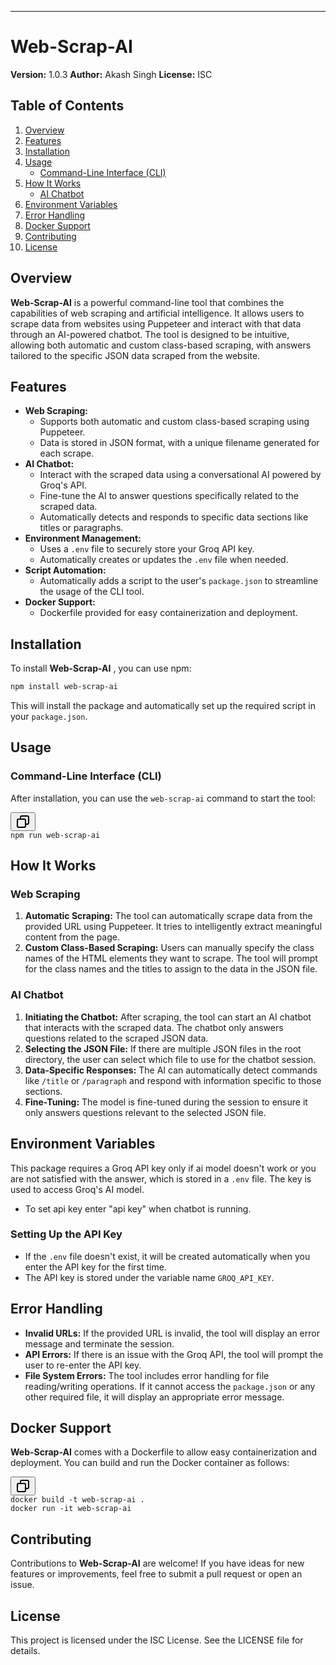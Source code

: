 ---
# Web-Scrap-AI

**Version:** 1.0.3
**Author:** Akash Singh
**License:** ISC

## Table of Contents

1. [Overview](#overview)
2. [Features](#features)
3. [Installation](#installation)
4. [Usage](#usage)
   * [Command-Line Interface (CLI)](#command-line-interface-cli)
5. [How It Works](#how-it-works)
   * [AI Chatbot](#ai-chatbot)
6. [Environment Variables](#environment-variables)
7. [Error Handling](#error-handling)
8. [Docker Support](#docker-support)
9. [Contributing](#contributing)
10. [License](#license)

## Overview

**Web-Scrap-AI** is a powerful command-line tool that combines the capabilities of web scraping and artificial intelligence. It allows users to scrape data from websites using Puppeteer and interact with that data through an AI-powered chatbot. The tool is designed to be intuitive, allowing both automatic and custom class-based scraping, with answers tailored to the specific JSON data scraped from the website.

## Features

* **Web Scraping:**
  * Supports both automatic and custom class-based scraping using Puppeteer.
  * Data is stored in JSON format, with a unique filename generated for each scrape.
* **AI Chatbot:**
  * Interact with the scraped data using a conversational AI powered by Groq's API.
  * Fine-tune the AI to answer questions specifically related to the scraped data.
  * Automatically detects and responds to specific data sections like titles or paragraphs.
* **Environment Management:**
  * Uses a `.env` file to securely store your Groq API key.
  * Automatically creates or updates the `.env` file when needed.
* **Script Automation:**
  * Automatically adds a script to the user's `package.json` to streamline the usage of the CLI tool.
* **Docker Support:**
  * Dockerfile provided for easy containerization and deployment.

## Installation

To install  **Web-Scrap-AI** , you can use npm:

```bash
npm install web-scrap-ai
```
This will install the package and automatically set up the required script in your `package.json`.

## Usage

### Command-Line Interface (CLI)

After installation, you can use the `web-scrap-ai` command to start the tool:

<pre><div class="dark bg-gray-950 rounded-md border-[0.5px] border-token-border-medium"><div class="flex items-center relative text-token-text-secondary bg-token-main-surface-secondary px-4 py-2 text-xs font-sans justify-between rounded-t-md"><span></span><div class="flex items-center"><span class="" data-state="closed"><button class="flex gap-1 items-center"><svg xmlns="http://www.w3.org/2000/svg" width="24" height="24" fill="none" viewBox="0 0 24 24" class="icon-sm"><path fill="currentColor" fill-rule="evenodd" d="M7 5a3 3 0 0 1 3-3h9a3 3 0 0 1 3 3v9a3 3 0 0 1-3 3h-2v2a3 3 0 0 1-3 3H5a3 3 0 0 1-3-3v-9a3 3 0 0 1 3-3h2zm2 2h5a3 3 0 0 1 3 3v5h2a1 1 0 0 0 1-1V5a1 1 0 0 0-1-1h-9a1 1 0 0 0-1 1zM5 9a1 1 0 0 0-1 1v9a1 1 0 0 0 1 1h9a1 1 0 0 0 1-1v-9a1 1 0 0 0-1-1z" clip-rule="evenodd"></path></svg></button></span></div></div><div class="overflow-y-auto p-4" dir="ltr"><code class="!whitespace-pre hljs language-bash">npm run web-scrap-ai
</code></div></div></pre>

## How It Works

### Web Scraping

1. **Automatic Scraping:**
   The tool can automatically scrape data from the provided URL using Puppeteer. It tries to intelligently extract meaningful content from the page.
2. **Custom Class-Based Scraping:**
   Users can manually specify the class names of the HTML elements they want to scrape. The tool will prompt for the class names and the titles to assign to the data in the JSON file.

### AI Chatbot

1. **Initiating the Chatbot:**
   After scraping, the tool can start an AI chatbot that interacts with the scraped data. The chatbot only answers questions related to the scraped JSON data.
2. **Selecting the JSON File:**
   If there are multiple JSON files in the root directory, the user can select which file to use for the chatbot session.
3. **Data-Specific Responses:**
   The AI can automatically detect commands like `/title` or `/paragraph` and respond with information specific to those sections.
4. **Fine-Tuning:**
   The model is fine-tuned during the session to ensure it only answers questions relevant to the selected JSON file.

## Environment Variables

This package requires a Groq API key only if ai model doesn't work or you are not satisfied with the answer, which is stored in a `.env` file. The key is used to access Groq's AI model.

* To set api key enter "api key" when chatbot is running.

### Setting Up the API Key

* If the `.env` file doesn't exist, it will be created automatically when you enter the API key for the first time.
* The API key is stored under the variable name `GROQ_API_KEY`.

## Error Handling

* **Invalid URLs:**
  If the provided URL is invalid, the tool will display an error message and terminate the session.
* **API Errors:**
  If there is an issue with the Groq API, the tool will prompt the user to re-enter the API key.
* **File System Errors:**
  The tool includes error handling for file reading/writing operations. If it cannot access the `package.json` or any other required file, it will display an appropriate error message.

## Docker Support

**Web-Scrap-AI** comes with a Dockerfile to allow easy containerization and deployment. You can build and run the Docker container as follows:

<pre><div class="dark bg-gray-950 rounded-md border-[0.5px] border-token-border-medium"><div class="flex items-center relative text-token-text-secondary bg-token-main-surface-secondary px-4 py-2 text-xs font-sans justify-between rounded-t-md"><span></span><div class="flex items-center"><span class="" data-state="closed"><button class="flex gap-1 items-center"><svg xmlns="http://www.w3.org/2000/svg" width="24" height="24" fill="none" viewBox="0 0 24 24" class="icon-sm"><path fill="currentColor" fill-rule="evenodd" d="M7 5a3 3 0 0 1 3-3h9a3 3 0 0 1 3 3v9a3 3 0 0 1-3 3h-2v2a3 3 0 0 1-3 3H5a3 3 0 0 1-3-3v-9a3 3 0 0 1 3-3h2zm2 2h5a3 3 0 0 1 3 3v5h2a1 1 0 0 0 1-1V5a1 1 0 0 0-1-1h-9a1 1 0 0 0-1 1zM5 9a1 1 0 0 0-1 1v9a1 1 0 0 0 1 1h9a1 1 0 0 0 1-1v-9a1 1 0 0 0-1-1z" clip-rule="evenodd"></path></svg></button></span></div></div><div class="overflow-y-auto p-4" dir="ltr"><code class="!whitespace-pre hljs language-bash">docker build -t web-scrap-ai .
docker run -it web-scrap-ai
</code></div></div></pre>

## Contributing

Contributions to **Web-Scrap-AI** are welcome! If you have ideas for new features or improvements, feel free to submit a pull request or open an issue.

## License

This project is licensed under the ISC License. See the LICENSE file for details.
